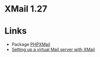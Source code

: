 # XMail 1.27

Links
=====

-   Package [PHPXMail](../phpxmail/README.md)
-   [Setting up a virtual Mail server with
    XMail](http://smartpost.sourceforge.net/virtual_mail_server_with_xmail.htm)

